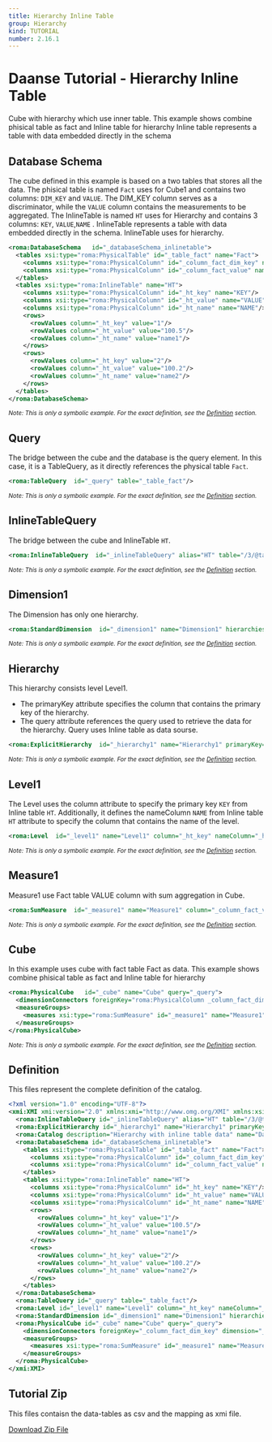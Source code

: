 ```yaml
---
title: Hierarchy Inline Table
group: Hierarchy
kind: TUTORIAL
number: 2.16.1
---
```

# Daanse Tutorial - Hierarchy Inline Table

Cube with hierarchy which use inner table. This example shows combine phisical table as fact and Inline table for hierarchy
Inline table represents a table with data embedded directly in the schema


## Database Schema

The cube defined in this example is based on a two tables that stores all the data.
The phisical table is named `Fact` uses for Cube1 and contains two columns: `DIM_KEY` and `VALUE`.
The DIM_KEY column serves as a discriminator, while the `VALUE` column contains the measurements to be aggregated.
The InlineTable is named `HT` uses for Hierarchy and contains 3 columns: `KEY`, `VALUE`,`NAME` .
InlineTable represents a table with data embedded directly in the schema.
InlineTable uses for hierarchy.


```xml
<roma:DatabaseSchema   id="_databaseSchema_inlinetable">
  <tables xsi:type="roma:PhysicalTable" id="_table_fact" name="Fact">
    <columns xsi:type="roma:PhysicalColumn" id="_column_fact_dim_key" name="DIM_KEY"/>
    <columns xsi:type="roma:PhysicalColumn" id="_column_fact_value" name="VALUE" type="Integer"/>
  </tables>
  <tables xsi:type="roma:InlineTable" name="HT">
    <columns xsi:type="roma:PhysicalColumn" id="_ht_key" name="KEY"/>
    <columns xsi:type="roma:PhysicalColumn" id="_ht_value" name="VALUE" type="Numeric"/>
    <columns xsi:type="roma:PhysicalColumn" id="_ht_name" name="NAME"/>
    <rows>
      <rowValues column="_ht_key" value="1"/>
      <rowValues column="_ht_value" value="100.5"/>
      <rowValues column="_ht_name" value="name1"/>
    </rows>
    <rows>
      <rowValues column="_ht_key" value="2"/>
      <rowValues column="_ht_value" value="100.2"/>
      <rowValues column="_ht_name" value="name2"/>
    </rows>
  </tables>
</roma:DatabaseSchema>

```
*<small>Note: This is only a symbolic example. For the exact definition, see the [Definition](#definition) section.</small>*
## Query

The bridge between the cube and the database is the query element. In this case, it is a TableQuery,
as it directly references the physical table `Fact`.


```xml
<roma:TableQuery  id="_query" table="_table_fact"/>

```
*<small>Note: This is only a symbolic example. For the exact definition, see the [Definition](#definition) section.</small>*
## InlineTableQuery

The bridge between the cube and InlineTable `HT`.


```xml
<roma:InlineTableQuery  id="_inlineTableQuery" alias="HT" table="/3/@tables.1"/>

```
*<small>Note: This is only a symbolic example. For the exact definition, see the [Definition](#definition) section.</small>*
## Dimension1

The Dimension has only one hierarchy.


```xml
<roma:StandardDimension  id="_dimension1" name="Dimension1" hierarchies="roma:ExplicitHierarchy _hierarchy1"/>

```
*<small>Note: This is only a symbolic example. For the exact definition, see the [Definition](#definition) section.</small>*
## Hierarchy

This hierarchy consists level Level1.
- The primaryKey attribute specifies the column that contains the primary key of the hierarchy.
- The query attribute references the query used to retrieve the data for the hierarchy.
Query uses Inline table as data sourse.


```xml
<roma:ExplicitHierarchy  id="_hierarchy1" name="Hierarchy1" primaryKey="_ht_key" query="roma:InlineTableQuery _inlineTableQuery" levels="_level1"/>

```
*<small>Note: This is only a symbolic example. For the exact definition, see the [Definition](#definition) section.</small>*
## Level1

The Level uses the column attribute to specify the primary key `KEY` from Inline table `HT`.
Additionally, it defines the nameColumn `NAME` from Inline table `HT` attribute  to specify
the column that contains the name of the level.


```xml
<roma:Level  id="_level1" name="Level1" column="_ht_key" nameColumn="_ht_name"/>

```
*<small>Note: This is only a symbolic example. For the exact definition, see the [Definition](#definition) section.</small>*
## Measure1

Measure1 use Fact table VALUE column with sum aggregation in Cube.


```xml
<roma:SumMeasure  id="_measure1" name="Measure1" column="_column_fact_value"/>

```
*<small>Note: This is only a symbolic example. For the exact definition, see the [Definition](#definition) section.</small>*
## Cube

In this example uses cube with fact table Fact as data. This example shows combine phisical table as fact and Inline table for hierarchy


```xml
<roma:PhysicalCube   id="_cube" name="Cube" query="_query">
  <dimensionConnectors foreignKey="roma:PhysicalColumn _column_fact_dim_key" dimension="roma:StandardDimension _dimension1" overrideDimensionName="Dimension1" id="_dc_dimension1"/>
  <measureGroups>
    <measures xsi:type="roma:SumMeasure" id="_measure1" name="Measure1" column="_column_fact_value"/>
  </measureGroups>
</roma:PhysicalCube>

```
*<small>Note: This is only a symbolic example. For the exact definition, see the [Definition](#definition) section.</small>*

## Definition

This files represent the complete definition of the catalog.

```xml
<?xml version="1.0" encoding="UTF-8"?>
<xmi:XMI xmi:version="2.0" xmlns:xmi="http://www.omg.org/XMI" xmlns:xsi="http://www.w3.org/2001/XMLSchema-instance" xmlns:roma="https://www.daanse.org/spec/org.eclipse.daanse.rolap.mapping">
  <roma:InlineTableQuery id="_inlineTableQuery" alias="HT" table="/3/@tables.1"/>
  <roma:ExplicitHierarchy id="_hierarchy1" name="Hierarchy1" primaryKey="_ht_key" query="_inlineTableQuery" levels="_level1"/>
  <roma:Catalog description="Hierarchy with inline table data" name="Daanse Tutorial - Hierarchy Inline Table" cubes="_cube" dbschemas="_databaseSchema_inlinetable"/>
  <roma:DatabaseSchema id="_databaseSchema_inlinetable">
    <tables xsi:type="roma:PhysicalTable" id="_table_fact" name="Fact">
      <columns xsi:type="roma:PhysicalColumn" id="_column_fact_dim_key" name="DIM_KEY"/>
      <columns xsi:type="roma:PhysicalColumn" id="_column_fact_value" name="VALUE" type="Integer"/>
    </tables>
    <tables xsi:type="roma:InlineTable" name="HT">
      <columns xsi:type="roma:PhysicalColumn" id="_ht_key" name="KEY"/>
      <columns xsi:type="roma:PhysicalColumn" id="_ht_value" name="VALUE" type="Numeric"/>
      <columns xsi:type="roma:PhysicalColumn" id="_ht_name" name="NAME"/>
      <rows>
        <rowValues column="_ht_key" value="1"/>
        <rowValues column="_ht_value" value="100.5"/>
        <rowValues column="_ht_name" value="name1"/>
      </rows>
      <rows>
        <rowValues column="_ht_key" value="2"/>
        <rowValues column="_ht_value" value="100.2"/>
        <rowValues column="_ht_name" value="name2"/>
      </rows>
    </tables>
  </roma:DatabaseSchema>
  <roma:TableQuery id="_query" table="_table_fact"/>
  <roma:Level id="_level1" name="Level1" column="_ht_key" nameColumn="_ht_name"/>
  <roma:StandardDimension id="_dimension1" name="Dimension1" hierarchies="_hierarchy1"/>
  <roma:PhysicalCube id="_cube" name="Cube" query="_query">
    <dimensionConnectors foreignKey="_column_fact_dim_key" dimension="_dimension1" overrideDimensionName="Dimension1" id="_dc_dimension1"/>
    <measureGroups>
      <measures xsi:type="roma:SumMeasure" id="_measure1" name="Measure1" column="_column_fact_value"/>
    </measureGroups>
  </roma:PhysicalCube>
</xmi:XMI>

```



## Tutorial Zip
This files contaisn the data-tables as csv and the mapping as xmi file.

<a href="./zip/tutorial.hierarchy.inlinetable.zip" download>Download Zip File</a>
